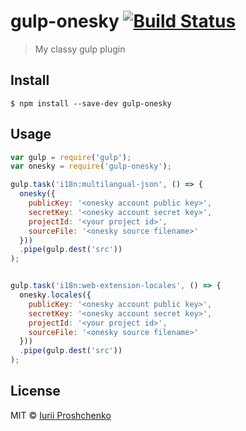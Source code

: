 # gulp-onesky [![Build Status](https://travis-ci.org/SpeCT/gulp-onesky.svg?branch=master)](https://travis-ci.org/SpeCT/gulp-onesky)

> My classy gulp plugin


## Install

```
$ npm install --save-dev gulp-onesky
```


## Usage

```js
var gulp = require('gulp');
var onesky = require('gulp-onesky');

gulp.task('i18n:multilangual-json', () => {
  onesky({
    publicKey: '<onesky account public key>',
    secretKey: '<onesky account secret key>',
    projectId: '<your project id>',
    sourceFile: '<onesky source filename>'
  }))
  .pipe(gulp.dest('src'))
);


gulp.task('i18n:web-extension-locales', () => {
  onesky.locales({
    publicKey: '<onesky account public key>',
    secretKey: '<onesky account secret key>',
    projectId: '<your project id>',
    sourceFile: '<onesky source filename>'
  }))
  .pipe(gulp.dest('src'))
);
```


## License

MIT © [Iurii Proshchenko](https://github.com/spect)
